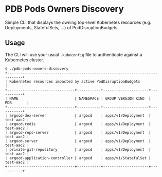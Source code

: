 # PDB Pods Owners Discovery

Simple CLI that displays the owning top-level Kubernetes resources (e.g. Deployments, StatefulSets, ...) of PodDisruptionBudgets.

## Usage

The CLI will use your usual `.kubeconfig` file to authenticate against a Kubernetes cluster.

```shell
$ ./pdb-pods-owners-discovery
+-----------------------------------------------------------------------------+
| Kubernetes resources impacted by active PodDisruptionBudgets                |
+-------------------------------+-----------+---------------------+-----------+
| NAME                          | NAMESPACE | GROUP VERSION KIND  | PDB       |
+-------------------------------+-----------+---------------------+-----------+
| argocd-dex-server             | argocd    | apps/v1/Deployment  | test-aac2 |
| argocd-redis                  | argocd    | apps/v1/Deployment  | test-aac2 |
| argocd-repo-server            | argocd    | apps/v1/Deployment  | test-aac2 |
| argocd-server                 | argocd    | apps/v1/Deployment  | test-aac2 |
| private-git-repository        | argocd    | apps/v1/Deployment  | test-aac2 |
| argocd-application-controller | argocd    | apps/v1/StatefulSet | test-aac2 |
+-------------------------------+-----------+---------------------+-----------+
```
